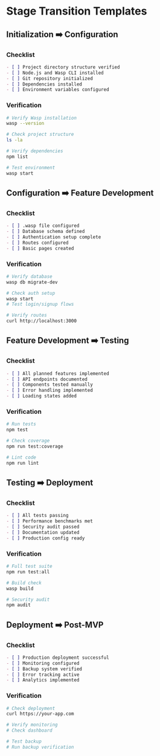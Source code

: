 # Stage Transition Templates

## Initialization ➡️ Configuration

### Checklist
```markdown
- [ ] Project directory structure verified
- [ ] Node.js and Wasp CLI installed
- [ ] Git repository initialized
- [ ] Dependencies installed
- [ ] Environment variables configured
```

### Verification
```bash
# Verify Wasp installation
wasp --version

# Check project structure
ls -la

# Verify dependencies
npm list

# Test environment
wasp start
```

## Configuration ➡️ Feature Development

### Checklist
```markdown
- [ ] .wasp file configured
- [ ] Database schema defined
- [ ] Authentication setup complete
- [ ] Routes configured
- [ ] Basic pages created
```

### Verification
```bash
# Verify database
wasp db migrate-dev

# Check auth setup
wasp start
# Test login/signup flows

# Verify routes
curl http://localhost:3000
```

## Feature Development ➡️ Testing

### Checklist
```markdown
- [ ] All planned features implemented
- [ ] API endpoints documented
- [ ] Components tested manually
- [ ] Error handling implemented
- [ ] Loading states added
```

### Verification
```bash
# Run tests
npm test

# Check coverage
npm run test:coverage

# Lint code
npm run lint
```

## Testing ➡️ Deployment

### Checklist
```markdown
- [ ] All tests passing
- [ ] Performance benchmarks met
- [ ] Security audit passed
- [ ] Documentation updated
- [ ] Production config ready
```

### Verification
```bash
# Full test suite
npm run test:all

# Build check
wasp build

# Security audit
npm audit
```

## Deployment ➡️ Post-MVP

### Checklist
```markdown
- [ ] Production deployment successful
- [ ] Monitoring configured
- [ ] Backup system verified
- [ ] Error tracking active
- [ ] Analytics implemented
```

### Verification
```bash
# Check deployment
curl https://your-app.com

# Verify monitoring
# Check dashboard

# Test backup
# Run backup verification
```
